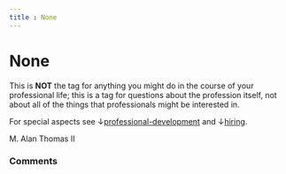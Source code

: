 ```yaml
---
title : None
---
```

None
=====================
This is **NOT** the tag for anything you might do in the course of your
professional life; this is a tag for questions about the profession
itself, not about all of the things that professionals might be
interested in.

For special aspects see
↓[professional-development](/questions/tagged/professional-development "show questions tagged 'professional-development'")
and ↓[hiring](/questions/tagged/hiring "show questionsged 'hiring'").

M. Alan Thomas II

### Comments ###


